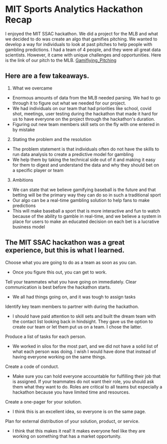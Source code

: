 # MIT Sports Analytics Hackathon Recap

I enjoyed the MIT SSAC hackathon.  We did a project for the MLB and what we decided to do was create an algo that gamifies pitching.  We wanted to develop a way for individuals to look at past pitches to help people with gambling predictions.  I had a team of 4 people, and they were all great data scientists.  However, it came with unique challenges and opportunities.
Here is the link of our pitch to the MLB. 
[Gamifiying_Pitching](https://studio.youtube.com/video/INJxUeqSe6k/edit)

## Here are a few takeaways. 

1. What we overcame 
- Enormous amounts of data from the MLB needed parsing.  We had to go through it to figure out what we needed for our project. 
- We had individuals on our team that had priorities like school, covid shot, meetings, user testing during the hackathon that made it hard for us to have everyone on the project through the hackathon's duration. 
- Figuring out new team members skill sets on the fly with one entered in by mistake

2. Stating the problem and the resolution 
- The problem statement is that individuals often do not have the skills to run data analysis to create a predictive model for gambling 
- We help them by taking the technical side out of it and making it easy for them to digest and understand the data and why they should bet on a specific player or team

3. Ambitions 
- We can state that we believe gamifying baseball is the future and that betting will be the primary way they can do so in such a traditional sport 
- Our algo can be a real-time gambling solution to help fans to make predictions
- This will make baseball a sport that is more interactive and fun to watch because of the ability to gamble in real-time, and we believe a system in place for users to make an educated decision on each bet is a lucrative business model


## The MIT SSAC hackathon was a great experience, but this is what I learned.

Choose what you are going to do as a team as soon as you can.
- Once you figure this out, you can get to work.

Tell your teammates what you have going on immediately.  Clear communication is best before the hackathon starts.
- We all had things going on, and it was tough to assign tasks

Identify key team members to partner with during the hackathon.
- I should have paid attention to skill sets and built the dream team with the contact list looking back in hindsight.  They gave us the option to create our team or let them put us on a team.  I chose the latter. 

Produce a list of tasks for each person.
- We worked in silos for the most part, and we did not have a solid list of what each person was doing.  I wish I would have done that instead of having everyone working on the same things.

Create a code of conduct.
- Make sure you can hold everyone accountable for fulfilling their job that is assigned.  If your teammates do not want their role, you should ask them what they want to do.  Roles are critical to all teams but especially a hackathon because you have limited time and resources. 

Create a one-pager for your solution. 
- I think this is an excellent idea, so everyone is on the same page. 

Plan for external distribution of your solution, product, or service.
- I think that this makes it real!  It makes everyone feel like they are working on something that has a market opportunity.  


